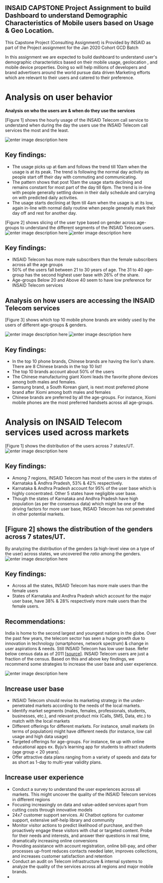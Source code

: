 ## INSAID CAPSTONE Project Assignment to build Dashboard to understand Demographic Characteristics of Mobile users based on Usage & Geo Location.



This Capstone Project (Consulting Assignment) is Provided by INSAID as part of the Project assignment for the Jan 2020 Cohort GCD Batch

In this assignment we are expected to build dashboard to understand user's demographic characteristics based on their mobile usage, geolocation , and mobile device properties.
Doing so will help millions of developers and brand advertisers around the world pursue data driven Marketing efforts which are relevant to their users and catered to their preference.


# Analysis on user behavior

**Analysis on who the users are & when do they use the services**

[Figure 1] shows the hourly usage of the INSAID Telecom call service to understand when during the day the users use the INSAID Telecom call services the most and the least.

![enter image description here](https://github.com/SurajKrishnaMurthy/INSAID-Capstone_Project_ML1/blob/main/Images/Picture1.png?raw=true)


## Key findings:

 - The usage picks up at 6am and follows the trend till 10am when the usage is at its peak. The trend is following the normal day activity as people start off their day with commuting and communicating.
 - The pattern shows that post 10am the usage starts declining and remains constant for most part of the day till 6pm. The trend is in-line with people generally settling down in their daily schedule and carrying on with predicted daily activities.
 - The usage starts declining at 9pm till 4am when the usage is at its low, again in-line with normal daily routine when people generally mark their day off and rest for another day.

[Figure 2] shows slicing of the user type based on gender across age-groups to understand the different segments of the INSAID Telecom users.
![enter image description here](https://github.com/SurajKrishnaMurthy/INSAID-Capstone_Project_ML1/blob/main/Images/Picture2.png?raw=true)
![enter image description here](https://github.com/SurajKrishnaMurthy/INSAID-Capstone_Project_ML1/blob/main/Images/Picture3.png?raw=true)
 

## Key findings:

 - INSAID Telecom has more male subscribers than the female subscribers across all the age groups
 - 50% of the users fall between 21 to 30 years of age. The 31 to 40 age-group has the second highest user base with 26% of the share.
 - Age-groups Below 20 and Above 40 seem to have low preference for INSAID Telecom services

## Analysis on how users are accessing the INSAID Telecom services

[Figure 3] shows which top 10 mobile phone brands are widely used by the users of different age-groups & genders.

![enter image description here](https://github.com/SurajKrishnaMurthy/INSAID-Capstone_Project_ML1/blob/main/Images/Picture4.png?raw=true)
![enter image description here](https://github.com/SurajKrishnaMurthy/INSAID-Capstone_Project_ML1/blob/main/Images/Picture5.png?raw=true)

## Key findings:

 - In the top 10 phone brands, Chinese brands are having the lion's share. There are 8 Chinese brands in the top 10 list!
 - The top 10 brands account about 50% of the users
 - The Chinese manufacturing giant Xiomi leads the favorite phone devices among both males and females.
 - Samsung brand, a South Korean giant, is next most preferred phone brand after Xiomi among both males and females
 - Chinese brands are preferred by all the age-groups. For instance, Xiomi mobile phones are the most preferred handsets across all age-groups.

# Analysis on INSAID Telecom services used across markets

[Figure 1] shows the distribution of the users across 7 states/UT.
 ![enter image description here](https://github.com/SurajKrishnaMurthy/INSAID-Capstone_Project_ML1/blob/main/Images/Picture6.png?raw=true)

## Key findings:

 - Among 7 regions, INSAID Telecom has most of the users in the states of Karnataka & Andhra Pradesh, 53% & 42% respectively.
 - Karnataka & Andhra Pradesh account for 95% of the user base which is highly concentrated. Other 5 states have negligible user base.
 - Though the states of Karnataka and Andhra Pradesh have high population (as per the consensus data) which might be one of the driving factors for more user base, INSAID Telecom has not penetrated in other potential markets.


## [Figure 2] shows the distribution of the genders across 7 states/UT.

By analyzing the distribution of the genders (a high-level view on a type of the user) across states, we uncovered the _ratio_ among the genders.
![enter image description here](https://github.com/SurajKrishnaMurthy/INSAID-Capstone_Project_ML1/blob/main/Images/Picture7.png?raw=true)

## Key findings:

 - Across all the states, INSAID Telecom has more male users than the female users
 - States of Karnataka and Andhra Pradesh which account for the major user base, have 38% & 28% respectively more male users than the female users.


## **Recommendations:**

India is home to the second largest and youngest nations in the globe. Over the past few years, the telecom sector has seen a huge growth due to innovation in technology (smartphones, network spectrum) & change in user aspirations & needs. Still INSAID Telecom has low user base. Refer below census data as of 2011 [[source](https://en.wikipedia.org/wiki/List_of_states_and_union_territories_of_India_by_population)]. INSAID Telecom users are just a fraction of the census. Based on this and above key findings, we recommend some strategies to increase the user base and user experience.

![enter image description here](https://github.com/SurajKrishnaMurthy/INSAID-Capstone_Project_ML1/blob/main/Images/Table.JPG?raw=true)

## Increase user base

 - INSAID Telecom should revise its marketing strategy in the
   under-penetrated markets according to the needs of the local markets.
 - Identify market segments (males, females, professionals, students, businesses, etc.), and relevant product mix (Calls, SMS, Data, etc.) to match with the local markets
 - Different offerings for different markets. For instance, small
   markets (in terms of population) might have different needs (for instance, low call usage and high data usage)
 - Targeted offerings for age-groups. For instance, tie up with online educational apps ex. Byju’s  learning app for students to attract students (age group < 20 years).
 - Offer attractive data plans ranging from a variety of speeds and data for as short as 1-day to multi-year validity plans.



## Increase user experience

 - Conduct a survey to understand the user experiences across all markets. This might uncover the quality of the INSAID Telecom services in different regions
 - Focusing increasingly on data and value-added services apart from cutting costs through innovative models
 - 24x7 customer support services. AI Chatbot options for customer support, extensive self-help library and community
 - Monitor visitor actions to predict likelihood of purchase, and then proactively engage these visitors with chat or targeted content. Probe for their needs and interests, and answer their questions in real time, dramatically increasing online conversions
 - Providing assistance with account registration, online bill-pay, and other processes up-front reduces contacts needed later, improves collections, and increases customer satisfaction and retention
 - Conduct an audit on Telecom infrastructure & internal systems to analyze the quality of the services across all regions and major mobile brands.
-
